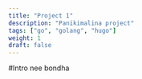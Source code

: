 ```yaml
---
title: "Project 1"
description: "Panikimalina project"
tags: ["go", "golang", "hugo"]
weight: 1
draft: false
---
```


#Intro nee bondha